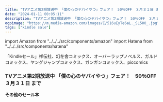 ```yaml
---
title: "TVアニメ第2期放送中 「僕の心のヤバイやつ」フェア！　50％OFF　３月３１日 まで"
date: "2024-01-11 00:05:11"
description: "TVアニメ第2期放送中 「僕の心のヤバイやつ」フェア！　50％OFF　３月３１日 まで"
ogpimage: "https://m.media-amazon.com/images/I/516uEyTe6aL._SL500_.jpg"
tags: ["kindle sale"]
---
```

import Amazon from "../../../src/components/amazon"
import Hatena from "../../../src/components/hatena"

「Kindleセール」祥伝社、幻冬舎コミックス、オーバーラップノベルス、ガルドコミックス、ヤングジャンプコミックス、ガンガンコミックス、piccomics


### TVアニメ第2期放送中 「僕の心のヤバイやつ」フェア！　50％OFF　３月３１日 まで


<Amazon asin="B09FGZJDLT" />



<Amazon asin="B00AQY7DBY" />



<Amazon asin="B07B8NRLQH" />


**その他のセール本**

<Hatena src="https://kyukyunyorituryo.github.io/kindle_sale/20240331s37995/" title=""/>